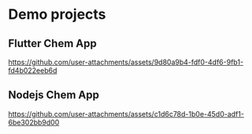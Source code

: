 # Demo projects
## Flutter Chem App
https://github.com/user-attachments/assets/9d80a9b4-fdf0-4df6-9fb1-fd4b022eeb6d

## Nodejs Chem App
https://github.com/user-attachments/assets/c1d6c78d-1b0e-45d0-adf1-6be302bb9d00

